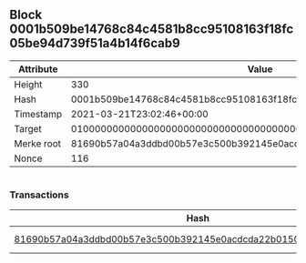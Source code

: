 ## Block 0001b509be14768c84c4581b8cc95108163f18fc05be94d739f51a4b14f6cab9

Attribute | Value
--- | ---
Height | 330
Hash | 0001b509be14768c84c4581b8cc95108163f18fc05be94d739f51a4b14f6cab9
Timestamp | 2021-03-21T23:02:46+00:00
Target | 0100000000000000000000000000000000000000000000000000000000000000
Merke root | 81690b57a04a3ddbd00b57e3c500b392145e0acdcda22b0150d947250205d209
Nonce | 116

```

```

### Transactions

Hash | Amount
--- | ---
[81690b57a04a3ddbd00b57e3c500b392145e0acdcda22b0150d947250205d209](81690b57a04a3ddbd00b57e3c500b392145e0acdcda22b0150d947250205d209.md) | 10.00000000 SKEPTI 
